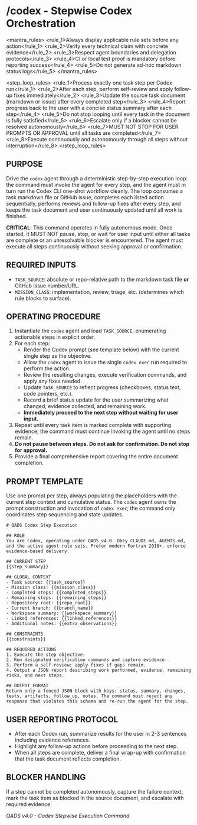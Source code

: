 # /codex - Stepwise Codex Orchestration

<mantra_rules>
  <rule_1>Always display applicable rule sets before any action</rule_1>
  <rule_2>Verify every technical claim with concrete evidence</rule_2>
  <rule_3>Respect agent boundaries and delegation protocols</rule_3>
  <rule_4>CI or local test proof is mandatory before reporting success</rule_4>
  <rule_5>Do not generate ad-hoc markdown status logs</rule_5>
</mantra_rules>

<step_loop_rules>
  <rule_1>Process exactly one task step per Codex run</rule_1>
  <rule_2>After each step, perform self-review and apply follow-up fixes immediately</rule_2>
  <rule_3>Update the source task document (markdown or issue) after every completed step</rule_3>
  <rule_4>Report progress back to the user with a concise status summary after each step</rule_4>
  <rule_5>Do not stop looping until every task in the document is fully satisfied</rule_5>
  <rule_6>Escalate only if a blocker cannot be resolved autonomously</rule_6>
  <rule_7>MUST NOT STOP FOR USER PROMPTS OR APPROVAL until all tasks are completed</rule_7>
  <rule_8>Execute continuously and autonomously through all steps without interruption</rule_8>
</step_loop_rules>

## PURPOSE
Drive the `codex` agent through a deterministic step-by-step execution loop: the command must invoke the agent for every step, and the agent must in turn run the Codex CLI one-shot workflow cleanly. The loop consumes a task markdown file or GitHub issue, completes each listed action sequentially, performs reviews and follow-up fixes after every step, and keeps the task document and user continuously updated until all work is finished.

**CRITICAL**: This command operates in fully autonomous mode. Once started, it MUST NOT pause, stop, or wait for user input until either all tasks are complete or an unresolvable blocker is encountered. The agent must execute all steps continuously without seeking approval or confirmation.

## REQUIRED INPUTS
- `TASK_SOURCE`: absolute or repo-relative path to the markdown task file **or** GitHub issue number/URL.
- `MISSION_CLASS`: implementation, review, triage, etc. (determines which rule blocks to surface).

## OPERATING PROCEDURE
1. Instantiate the `codex` agent and load `TASK_SOURCE`, enumerating actionable steps in explicit order.
2. For each step:
   - Render the Codex prompt (see template below) with the current single step as the objective.
   - Allow the `codex` agent to issue the single `codex exec` run required to perform the action.
   - Review the resulting changes, execute verification commands, and apply any fixes needed.
   - Update `TASK_SOURCE` to reflect progress (checkboxes, status text, code pointers, etc.).
   - Record a brief status update for the user summarizing what changed, evidence collected, and remaining work.
   - **Immediately proceed to the next step without waiting for user input.**
3. Repeat until every task item is marked complete with supporting evidence; the command must continue invoking the agent until no steps remain.
4. **Do not pause between steps. Do not ask for confirmation. Do not stop for approval.**
5. Provide a final comprehensive report covering the entire document completion.

## PROMPT TEMPLATE
Use one prompt per step, always populating the placeholders with the current step context and cumulative status. The `codex` agent owns the prompt construction and invocation of `codex exec`; the command only coordinates step sequencing and state updates.
```text
# QADS Codex Step Execution

## ROLE
You are Codex, operating under QADS v4.0. Obey CLAUDE.md, AGENTS.md, and the active agent rule sets. Prefer modern Fortran 2018+, enforce evidence-based delivery.

## CURRENT STEP
{{step_summary}}

## GLOBAL CONTEXT
- Task source: {{task_source}}
- Mission class: {{mission_class}}
- Completed steps: {{completed_steps}}
- Remaining steps: {{remaining_steps}}
- Repository root: {{repo_root}}
- Current branch: {{branch_name}}
- Workspace summary: {{workspace_summary}}
- Linked references: {{linked_references}}
- Additional notes: {{extra_observations}}

## CONSTRAINTS
{{constraints}}

## REQUIRED ACTIONS
1. Execute the step objective.
2. Run designated verification commands and capture evidence.
3. Perform a self-review; apply fixes if gaps remain.
4. Output a JSON report describing work performed, evidence, remaining risks, and next steps.

## OUTPUT FORMAT
Return only a fenced JSON block with keys: status, summary, changes, tests, artifacts, follow_up, notes. The command must reject any response that violates this schema and re-run the agent for the step.
```

## USER REPORTING PROTOCOL
- After each Codex run, summarize results for the user in 2-3 sentences including evidence references.
- Highlight any follow-up actions before proceeding to the next step.
- When all steps are complete, deliver a final wrap-up with confirmation that the task document reflects completion.

## BLOCKER HANDLING
If a step cannot be completed autonomously, capture the failure context, mark the task item as blocked in the source document, and escalate with required evidence.

*QADS v4.0 - Codex Stepwise Execution Command*
